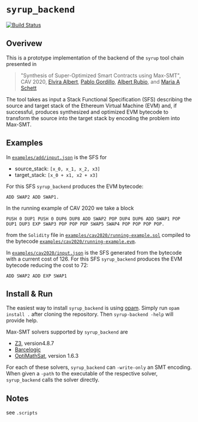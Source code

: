 # `syrup_backend`

[![Build Status](https://travis-ci.com/sambacha/syrup-backend.svg?branch=master)](https://travis-ci.com/sambacha/syrup-backend) <br>

## Overivew 

This is a prototype implementation of the backend of the `syrup` tool
  chain presented in

> "Synthesis of Super-Optimized Smart Contracts using Max-SMT", CAV
> 2020, [Elvira Albert](https://costa.fdi.ucm.es/~elvira/), [Pablo
> Gordillo](https://costa.fdi.ucm.es/~pabgordi/), [Albert
> Rubio](https://costa.fdi.ucm.es/~arubio/), and [Maria A
> Schett](http://maria-a-schett.net/)

The tool takes as input a Stack Functional Specification (SFS)
describing the source and target stack of the Ethereum Virtual Machine
(EVM) and, if successful, produces synthesized and optimized EVM
bytecode to transform the source into the target stack by encoding the
problem into Max-SMT.

## Examples

In [`examples/add/input.json`](examples/add/input.json) is the SFS for
* source_stack: `[x_0, x_1, x_2, x3]`
* target_stack: `[x_0 + x1, x2 + x3]`

For this SFS `syrup_backend` produces the EVM bytecode:

```ADD SWAP2 ADD SWAP1.```

In the running example of CAV 2020 we take a block

```PUSH 0 DUP1 PUSH 0 DUP6 DUP8 ADD SWAP2 POP DUP4 DUP6 ADD SWAP1 POP DUP1 DUP3 EXP SWAP3 POP POP POP SWAP5 SWAP4 POP POP POP POP.```

from the `Solidity`
file in
[`examples/cav2020/running-example.sol`](examples/cav2020/running-example.sol)
compiled to the bytecode
[`examples/cav2020/running-example.evm`](examples/cav2020/running-example.evm).

In [`examples/cav2020/input.json`](examples/cav2020/input.json) is the
SFS generated from the bytecode with a current cost of 126. For this
SFS `syrup_backend` produces the EVM bytecode reducing the cost to 72:

```ADD SWAP2 ADD EXP SWAP1```

## Install & Run

The easiest way to install `syrup_backend` is using
[opam](https://opam.ocaml.org/).  Simply run `opam install .` after
cloning the repository. Then `syrup-backend -help` will provide help.

Max-SMT solvers supported by `syrup_backend` are
* [Z3](https://github.com/Z3Prover/z3), version4.8.7
* [Barcelogic](https://www.cs.upc.edu/~oliveras/bclt-main.html)
* [OptiMathSat](http://optimathsat.disi.unitn.it/), version 1.6.3

For each of these solvers, `syrup_backend` can `-write-only` an SMT
encoding. When given a `-path` to the executable of the respective
solver, `syrup_backend` calls the solver directly.

## Notes

see `.scripts`

